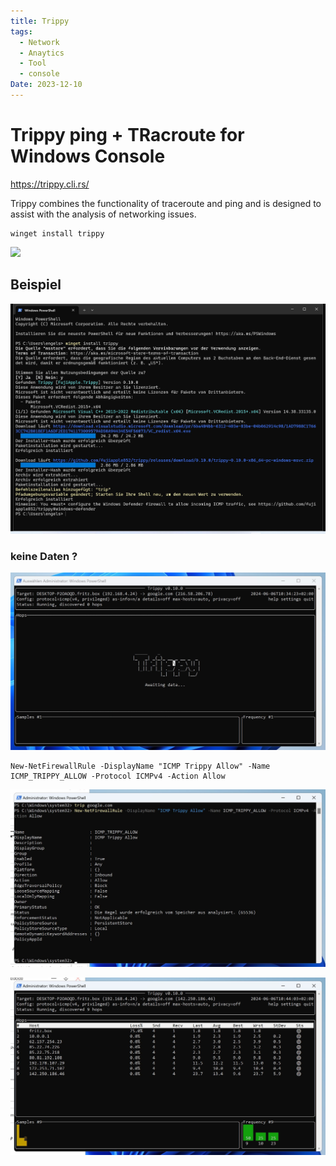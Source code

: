 ```yaml
---
title: Trippy
tags:
  - Network
  - Anaytics
  - Tool
  - console
Date: 2023-12-10
---
```


# Trippy ping + TRacroute for Windows Console 

<https://trippy.cli.rs/>

Trippy combines the functionality of traceroute and ping and is designed to assist with the analysis of networking issues.
```BAT
winget install trippy

```

![](https://trippy.cli.rs/assets/0.8.0/trippy.gif)

## Beispiel 
![](../_asset/2023-12-10-Trippy_image_1.jpg)

### keine Daten ?

![](../_asset/2023-12-10-Trippy_image_2.jpg)

```
New-NetFirewallRule -DisplayName "ICMP Trippy Allow" -Name ICMP_TRIPPY_ALLOW -Protocol ICMPv4 -Action Allow
```

![](../_asset/2023-12-10-Trippy_image_3.jpg)

![](../_asset/2023-12-10-Trippy_image_4.jpg)
